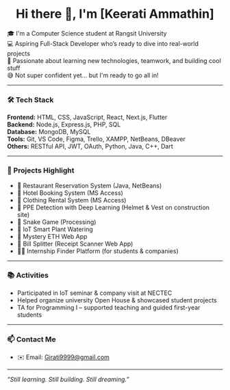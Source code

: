 <h1 align="center">Hi there 👋, I'm [Keerati Ammathin]</h1>

🎓 I'm a Computer Science student at Rangsit University  
💻 Aspiring Full-Stack Developer who’s ready to dive into real-world projects  
🚀 Passionate about learning new technologies, teamwork, and building cool stuff  
😅 Not super confident yet... but I'm ready to go all in!

---

### 🛠 Tech Stack

**Frontend:** HTML, CSS, JavaScript, React, Next.js, Flutter  
**Backend:** Node.js, Express.js, PHP, SQL  
**Database:** MongoDB, MySQL  
**Tools:** Git, VS Code, Figma, Trello, XAMPP, NetBeans, DBeaver  
**Others:** RESTful API, JWT, OAuth, Python, Java, C++, Dart

---

### 📌 Projects Highlight

- 🏪 Restaurant Reservation System (Java, NetBeans)  
- 🏨 Hotel Booking System (MS Access)  
- 🧥 Clothing Rental System (MS Access)  
- 🤖 PPE Detection with Deep Learning (Helmet & Vest on construction site)  
- 🐍 Snake Game (Processing)  
- 🌱 IoT Smart Plant Watering  
- 🎁 Mystery ETH Web App  
- 🧾 Bill Splitter (Receipt Scanner Web App)  
- 🧑‍💼 Internship Finder Platform (for students & companies)

---

### 📚 Activities

- Participated in IoT seminar & company visit at NECTEC  
- Helped organize university Open House & showcased student projects  
- TA for Programming I – supported teaching and guided first-year students

---

### 📫 Contact Me

- ✉️ Email: Girati9999@gmail.com 

---

*“Still learning. Still building. Still dreaming.”*
